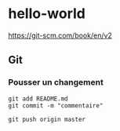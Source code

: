 # hello-world


https://git-scm.com/book/en/v2


## Git

### Pousser un changement

```
git add README.md
git commit -m "commentaire"

git push origin master
```

